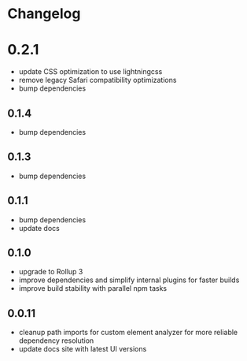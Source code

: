# Changelog

# 0.2.1
- update CSS optimization to use lightningcss
- remove legacy Safari compatibility optimizations
- bump dependencies

## 0.1.4
- bump dependencies

## 0.1.3
- bump dependencies

## 0.1.1
- bump dependencies
- update docs

## 0.1.0
- upgrade to Rollup 3
- improve dependencies and simplify internal plugins for faster builds
- improve build stability with parallel npm tasks

## 0.0.11
- cleanup path imports for custom element analyzer for more reliable dependency resolution
- update docs site with latest UI versions